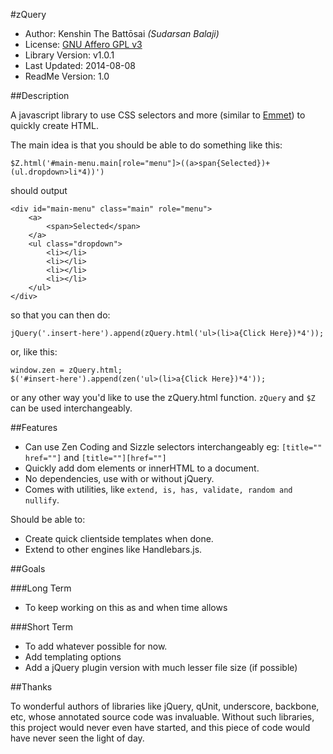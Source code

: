 ﻿#zQuery

* Author: Kenshin The Battōsai *(Sudarsan Balaji)*
* License: [GNU Affero GPL v3](http://www.gnu.org/licenses/agpl-3.0.html)
* Library Version: v1.0.1
* Last Updated: 2014-08-08
* ReadMe Version: 1.0

##Description

A javascript library to use CSS selectors and more (similar to [Emmet](http://emmet.io)) to quickly create HTML.

The main idea is that you should be able to do something like this:

`$Z.html('#main-menu.main[role="menu"]>((a>span{Selected})+(ul.dropdown>li*4))')`

should output

```
<div id="main-menu" class="main" role="menu">
    <a>
        <span>Selected</span>
    </a>
    <ul class="dropdown">
        <li></li>
        <li></li>
        <li></li>
        <li></li>
    </ul>
</div>
```

so that you can then do:

`jQuery('.insert-here').append(zQuery.html('ul>(li>a{Click Here})*4'));`

or, like this:

```
window.zen = zQuery.html;
$('#insert-here').append(zen('ul>(li>a{Click Here})*4'));
```

or any other way you'd like to use the zQuery.html function.
`zQuery` and `$Z` can be used interchangeably.

##Features

* Can use Zen Coding and Sizzle selectors interchangeably
eg: `[title="" href=""]` and `[title=""][href=""]`
* Quickly add dom elements or innerHTML to a document.
* No dependencies, use with or without jQuery.
* Comes with utilities, like `extend, is, has, validate, random and nullify`. 

Should be able to:

* Create quick clientside templates when done.
* Extend to other engines like Handlebars.js.

##Goals

###Long Term

* To keep working on this as and when time allows

###Short Term

* To add whatever possible for now.
* Add templating options
* Add a jQuery plugin version with much lesser file size (if possible)

##Thanks

To wonderful authors of libraries like jQuery, qUnit, underscore, backbone, etc,
whose annotated source code was invaluable. Without such libraries, this project would
never even have started, and this piece of code would have never seen the light of day.
